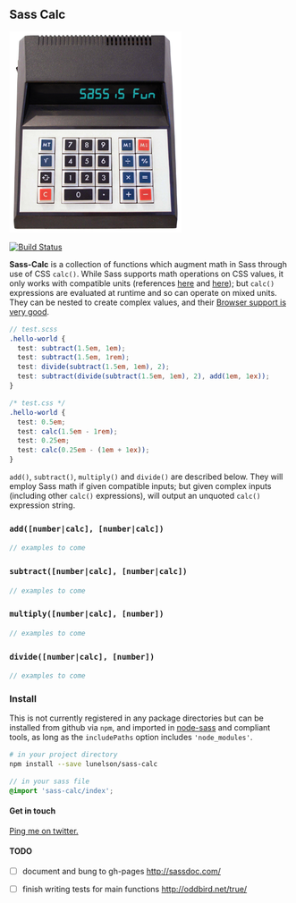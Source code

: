 ## Sass Calc

!['sass calc'](sass-calc.png)

[![Build Status](https://travis-ci.org/lunelson/sass-calc.svg?branch=master)](https://travis-ci.org/lunelson/sass-calc)

**Sass-Calc** is a collection of functions which augment math in Sass through use of CSS `calc()`. While Sass supports math operations on CSS values, it only works with compatible units (references [here](https://www.sitepoint.com/sass-basics-operators/) and [here](https://www.sitepoint.com/understanding-sass-units/)); but `calc()` expressions are evaluated at runtime and so can operate on mixed units. They can be nested to create complex values, and their [Browser support is very good](http://caniuse.com/#feat=calc).

```scss
// test.scss
.hello-world {
  test: subtract(1.5em, 1em);
  test: subtract(1.5em, 1rem);
  test: divide(subtract(1.5em, 1em), 2);
  test: subtract(divide(subtract(1.5em, 1em), 2), add(1em, 1ex));
}
```
```css
/* test.css */
.hello-world {
  test: 0.5em;
  test: calc(1.5em - 1rem);
  test: 0.25em;
  test: calc(0.25em - (1em + 1ex));
}
```

`add()`, `subtract()`, `multiply()` and `divide()` are described below. They will employ Sass math if given compatible inputs; but given complex inputs (including other `calc()` expressions), will output an unquoted `calc()` expression string.

### `add([number|calc], [number|calc])`
```scss
// examples to come
```
### `subtract([number|calc], [number|calc])`
```scss
// examples to come
```
### `multiply([number|calc], [number])`
```scss
// examples to come
```
### `divide([number|calc], [number])`
```scss
// examples to come
```

### Install

This is not currently registered in any package directories but can be installed from github via `npm`, and imported in [node-sass](https://github.com/sass/node-sass) and compliant tools, as long as the `includePaths` option includes `'node_modules'`.

```sh
# in your project directory
npm install --save lunelson/sass-calc
```
```scss
// in your sass file
@import 'sass-calc/index';
```
#### Get in touch

[Ping me on twitter.](https://twitter.com/lunelson)

#### TODO

- [ ] document and bung to gh-pages
  http://sassdoc.com/

- [ ] finish writing tests for main functions
  http://oddbird.net/true/
